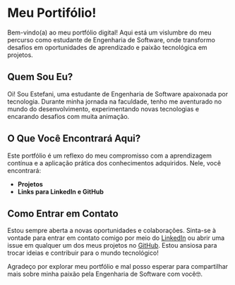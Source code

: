 # Meu Portifólio!

Bem-vindo(a) ao meu portfólio digital! Aqui está um vislumbre do meu percurso como estudante de Engenharia de Software, onde transformo desafios em oportunidades de aprendizado e paixão tecnológica em projetos.

## Quem Sou Eu?

Oi! Sou Estefani, uma estudante de Engenharia de Software apaixonada por tecnologia. 
Durante minha jornada na faculdade, tenho me aventurado no mundo do desenvolvimento, experimentando novas tecnologias e encarando desafios com muita animação.

## O Que Você Encontrará Aqui?

Este portfólio é um reflexo do meu compromisso com a aprendizagem contínua e a aplicação prática dos conhecimentos adquiridos. Nele, você encontrará:

- **Projetos**
- **Links para LinkedIn e GitHub**

## Como Entrar em Contato

Estou sempre aberta a novas oportunidades e colaborações. Sinta-se à vontade para entrar em contato comigo por meio do [LinkedIn](https://www.linkedin.com/in/stfnrosa/) ou abrir uma issue em qualquer um dos meus projetos no [GitHub](https://github.com/MrEstefani). Estou ansiosa para trocar ideias e contribuir para o mundo tecnológico!

Agradeço por explorar meu portfólio e mal posso esperar para compartilhar mais sobre minha paixão pela Engenharia de Software com você🤓.
